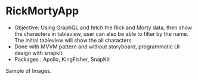 # RickMortyApp

- Objective: Using GraphQL and fetch the Rick and Morty data, then show the characters in tableview, user can also be able to filter by the name. The initial tableview will show the all characters.
- Done with MVVM pattern and without storyboard, programmatic UI design with snapkit.
- Packages : Apollo, KingFisher, SnapKit

Sample of Images.

